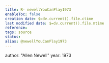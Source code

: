 ```yaml
---
title: R- newellYouCanPlay1973
enableToc: false
creation date: $=dv.current().file.ctime
last modified date: $=dv.current().file.mtime
reference: 
tags: source
status: 
alias: @newellYouCanPlay1973
---
```

author: "Allen Newell"
year: 1973
